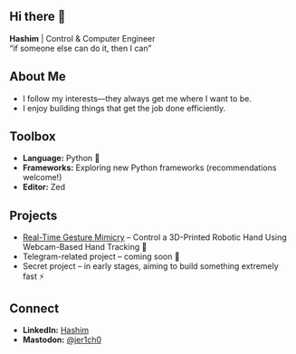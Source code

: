 ## Hi there 👋

**Hashim** | Control & Computer Engineer  
“if someone else can do it, then I can”

## About Me
- I follow my interests—they always get me where I want to be.  
- I enjoy building things that get the job done efficiently.

## Toolbox
- **Language:** Python 🐍  
- **Frameworks:** Exploring new Python frameworks (recommendations welcome!)  
- **Editor:** Zed  

## Projects
- [Real-Time Gesture Mimicry](https://github.com/5wHN28Dg/Real-Time-Gesture-Mimicry) – Control a 3D-Printed Robotic Hand Using Webcam-Based Hand Tracking 🤖  
- Telegram-related project – coming soon 🍳  
- Secret project – in early stages, aiming to build something extremely fast ⚡

## Connect
- **LinkedIn:** [Hashim](https://www.linkedin.com/in/hashim-al-moussawi-aa86a3305)  
- **Mastodon:** [@jer1ch0](https://mastodon.social/@jer1ch0)
